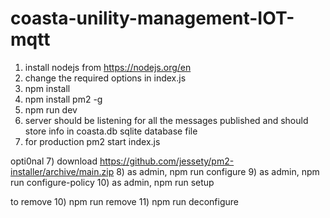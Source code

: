 # coasta-unility-management-IOT-mqtt

1) install nodejs from https://nodejs.org/en
2) change the required options in index.js
2) npm install
3) npm install pm2 -g
4) npm run dev
5) server should be listening for all the messages published and should store info in coasta.db sqlite database file
6) for production pm2 start index.js

opti0nal
7) download https://github.com/jessety/pm2-installer/archive/main.zip
8)  as admin, npm run configure
9) as admin, npm run configure-policy
10) as admin, npm run setup

to remove 
10) npm run remove
11) npm run deconfigure
